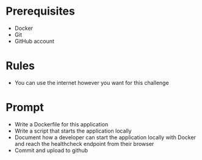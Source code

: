 # Prerequisites

- Docker
- Git
- GitHub account

# Rules

- You can use the internet however you want for this challenge

# Prompt

- Write a Dockerfile for this application
- Write a script that starts the application locally
- Document how a developer can start the application locally with Docker and reach the healthcheck endpoint from their browser
- Commit and upload to github

